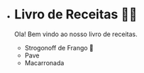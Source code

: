 - # Livro de Receitas :man_cook:

  

  Ola!  Bem vindo ao nosso livro de receitas.

  - Strogonoff de Frango :chicken:
  - Pave
  - Macarronada
